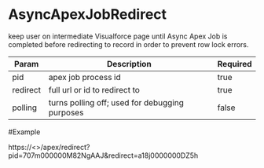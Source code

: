 # AsyncApexJobRedirect
keep user on intermediate Visualforce page until Async Apex Job is completed before redirecting to record in order to prevent row lock errors.

Param  | Description | Required
------ | ----------- | --------
pid | apex job process id | true
redirect | full url or id to redirect to | true
polling |turns polling off; used for debugging purposes | false

#Example

https://<<salesforce instance>>/apex/redirect?pid=707m000000M82NgAAJ&redirect=a18j0000000DZ5h
